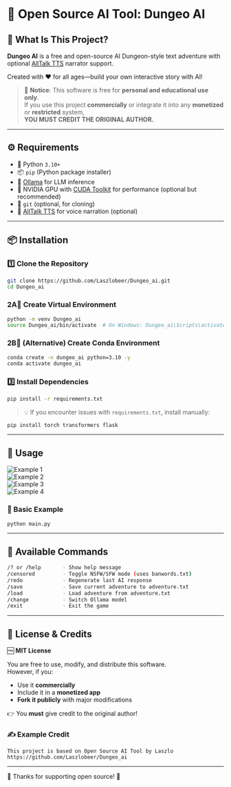 # 🤖 Open Source AI Tool: Dungeo AI

## 🌟 What Is This Project?

**Dungeo AI** is a free and open-source AI Dungeon-style text adventure with optional [AllTalk TTS](https://github.com/erew123/alltalk_tts) narrator support.

Created with ❤️ for all ages—build your own interactive story with AI!

> 🛑 **Notice**: This software is free for **personal and educational use only**.  
> If you use this project **commercially** or integrate it into any **monetized** or **restricted** system,  
> **YOU MUST CREDIT THE ORIGINAL AUTHOR.**

---

## ⚙️ Requirements

- 🐍 Python `3.10+`
- 📦 `pip` (Python package installer)
- 🦙 [Ollama](https://ollama.com/) for LLM inference
- 🧠 NVIDIA GPU with [CUDA Toolkit](https://developer.nvidia.com/cuda-toolkit) for performance (optional but recommended)
- 🧰 `git` (optional, for cloning)
- 🎤 [AllTalk TTS](https://github.com/erew123/alltalk_tts) for voice narration (optional)

---

## 📦 Installation

### 1️⃣ Clone the Repository

```bash
git clone https://github.com/Laszlobeer/Dungeo_ai.git
cd Dungeo_ai
```

### 2A️⃣ Create Virtual Environment

```bash
python -m venv Dungeo_ai
source Dungeo_ai/bin/activate  # On Windows: Dungeo_ai\Scripts\activate
```

### 2B️⃣ (Alternative) Create Conda Environment

```bash
conda create -n dungeo_ai python=3.10 -y
conda activate dungeo_ai
```

### 3️⃣ Install Dependencies

```bash
pip install -r requirements.txt
```

> 💡 If you encounter issues with `requirements.txt`, install manually:

```bash
pip install torch transformers flask
```

---

## 🚀 Usage

![Example 1](ex.png)  
![Example 2](ex2.png)  
![Example 3](ex3.png)  
![Example 4](ex4.png)

### 🧪 Basic Example

```bash
python main.py
```

---

## 💬 Available Commands

```bash
/? or /help       - Show help message  
/censored         - Toggle NSFW/SFW mode (uses banwords.txt)  
/redo             - Regenerate last AI response  
/save             - Save current adventure to adventure.txt  
/load             - Load adventure from adventure.txt  
/change           - Switch Ollama model  
/exit             - Exit the game  
```

---

## 📜 License & Credits

🆓 **MIT License**

You are free to use, modify, and distribute this software.  
However, if you:
- Use it **commercially**
- Include it in a **monetized app**
- **Fork it publicly** with major modifications

👉 You **must** give credit to the original author!

### ✍️ Example Credit

```
This project is based on Open Source AI Tool by Laszlo  
https://github.com/Laszlobeer/Dungeo_ai
```

---

🙏 Thanks for supporting open source! 🫶
